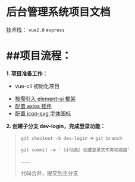 # 后台管理系统项目文档

技术栈： `vue2.0` `express`

# ##项目流程：

**1. 项目准备工作：**

-   vue-cli 初始化项目

*   [按需引入 element-ui 框架](./Markdown/element-ui/index.md)
*   [配置 axios 插件](./Markdown/axios/index.md)
*   [配置 icon-svg 字体图标](./Markdown/icons/index.md)

**2. 创建子分支 dev-login，完成登录功能：**

> `git checkout -b dev-login` -> `git branch`
>
> `git commit -m '（小功能）创建登录文件夹和路由'`
>
> ……
>
> 代码合并，提交到主分支
